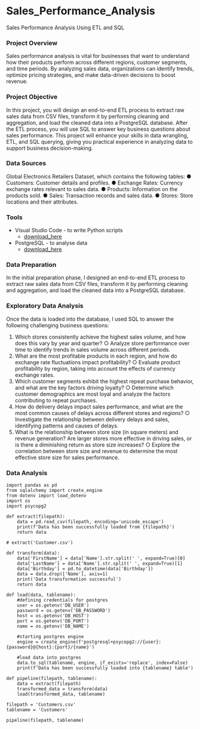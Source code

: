 # Sales_Performance_Analysis

Sales Performance Analysis Using ETL and SQL

### Project Overview

Sales performance analysis is vital for businesses that want to understand how their products perform across different regions, customer segments, and time periods. By analyzing sales data, organizations can identify trends, optimize pricing strategies, and make data-driven
decisions to boost revenue.

### Project Objective

In this project, you will design an end-to-end ETL process to extract raw sales data from CSV files, transform it by performing cleaning and aggregation, and load the cleaned data into a PostgreSQL database. After the ETL process, you will use SQL to answer key business questions about sales performance. This project will enhance your skills in data wrangling, ETL, and SQL querying, giving you practical experience in analyzing data to support business decision-making.

### Data Sources

Global Electronics Retailers Dataset, which contains the following tables:
● Customers: Customer details and profiles.
● Exchange Rates: Currency exchange rates relevant to sales data.
● Products: Information on the products sold.
● Sales: Transaction records and sales data.
● Stores: Store locations and their attributes.

### Tools

-  Visual Studio Code - to write Python scripts
    -  [download_here](https://code.visualstudio.com/)
-  PostgreSQL  -  to analyse data
    -  [download_here](https://www.postgresql.org/)

 ### Data Preparation

In the initial preparation phase, I designed an end-to-end ETL process to extract raw sales data from CSV files, transform it by performing cleaning and aggregation, and load the cleaned data into a PostgreSQL database.

### Exploratory Data Analysis

Once the data is loaded into the database, I used SQL to answer the following challenging business questions:
1. Which stores consistently achieve the highest sales volume, and how does this vary by year and quarter?
○ Analyze store performance over time to identify trends in sales volume across different periods.
2. What are the most profitable products in each region, and how do exchange rate fluctuations impact profitability?
○ Evaluate product profitability by region, taking into account the effects of currency exchange rates.
3. Which customer segments exhibit the highest repeat purchase behavior, and what are the key factors driving loyalty?
○ Determine which customer demographics are most loyal and analyze the factors contributing to repeat purchases.
4. How do delivery delays impact sales performance, and what are the most common causes of delays across different stores and regions?
○ Investigate the relationship between delivery delays and sales, identifying patterns and causes of delays.
5. What is the relationship between store size (in square meters) and revenue generation? Are larger stores more effective in driving sales, or is there a diminishing return as store size increases?
○ Explore the correlation between store size and revenue to determine the most effective store size for sales performance.


### Data Analysis

```
import pandas as pd 
from sqlalchemy import create_engine 
from dotenv import load_dotenv
import os
import psycopg2

def extract(filepath):
    data = pd.read_csv(filepath, encoding='unicode_escape')
    print(f'Data has been successfully loaded from {filepath}')
    return data 

# extract('Customer.csv')

def transform(data):
    data['FirstName'] = data['Name'].str.split(' ', expand=True)[0]
    data['LastName'] = data['Name'].str.split(' ', expand=True)[1]
    data['Birthday'] = pd.to_datetime(data['Birthday'])
    data = data.drop(['Name'], axis=1)
    print('Data transformation successful')
    return data 

def load(data, tablename):
    #defining credentials for postgres
    user = os.getenv('DB_USER')
    password = os.getenv('DB_PASSWORD')
    host = os.getenv('DB_HOST')
    port = os.getenv('DB_PORT')
    name = os.getenv('DB_NAME')
    
    #starting postgres engine
    engine = create_engine(f'postgresql+psycopg2://{user}:{password}@{host}:{port}/{name}')
    
    #load data into postgres
    data.to_sql(tablename, engine, if_exists='replace', index=False)
    print(f'Data has been successfully loaded into {tablename} table')

def pipeline(filepath, tablename):
    data = extract(filepath)
    transformed_data = transform(data)
    load(transformed_data, tablename) 

filepath = 'Customers.csv'
tablename = 'Customers'

pipeline(filepath, tablename)
```


